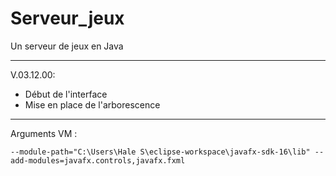 # Serveur_jeux
Un serveur de jeux en Java
___

V.03.12.00:
- Début de l'interface
- Mise en place de l'arborescence

___

Arguments VM :

```
--module-path="C:\Users\Hale S\eclipse-workspace\javafx-sdk-16\lib" --add-modules=javafx.controls,javafx.fxml
```